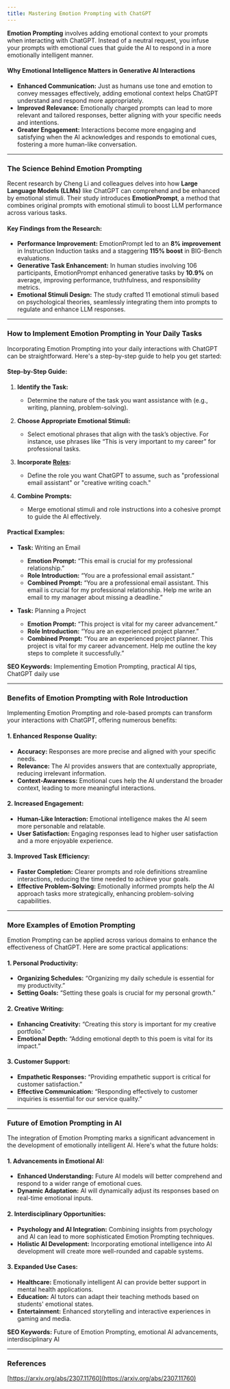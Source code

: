 ```yaml
---
title: Mastering Emotion Prompting with ChatGPT
---
```


**Emotion Prompting** involves adding emotional context to your prompts when interacting with ChatGPT. Instead of a neutral request, you infuse your prompts with emotional cues that guide the AI to respond in a more emotionally intelligent manner.

#### **Why Emotional Intelligence Matters in Generative AI Interactions**

-   **Enhanced Communication:** Just as humans use tone and emotion to convey messages effectively, adding emotional context helps ChatGPT understand and respond more appropriately.
-   **Improved Relevance:** Emotionally charged prompts can lead to more relevant and tailored responses, better aligning with your specific needs and intentions.
-   **Greater Engagement:** Interactions become more engaging and satisfying when the AI acknowledges and responds to emotional cues, fostering a more human-like conversation.

----------

### **The Science Behind Emotion Prompting**

Recent research by Cheng Li and colleagues delves into how **Large Language Models (LLMs)** like ChatGPT can comprehend and be enhanced by emotional stimuli. Their study introduces **EmotionPrompt**, a method that combines original prompts with emotional stimuli to boost LLM performance across various tasks.

#### **Key Findings from the Research:**

-   **Performance Improvement:** EmotionPrompt led to an **8% improvement** in Instruction Induction tasks and a staggering **115% boost** in BIG-Bench evaluations.
-   **Generative Task Enhancement:** In human studies involving 106 participants, EmotionPrompt enhanced generative tasks by **10.9%** on average, improving performance, truthfulness, and responsibility metrics.
-   **Emotional Stimuli Design:** The study crafted 11 emotional stimuli based on psychological theories, seamlessly integrating them into prompts to regulate and enhance LLM responses.

----------

### **How to Implement Emotion Prompting in Your Daily Tasks**

Incorporating Emotion Prompting into your daily interactions with ChatGPT can be straightforward. Here's a step-by-step guide to help you get started:

#### **Step-by-Step Guide:**

1.  **Identify the Task:**
    
    -   Determine the nature of the task you want assistance with (e.g., writing, planning, problem-solving).
2.  **Choose Appropriate Emotional Stimuli:**
    
    -   Select emotional phrases that align with the task’s objective. For instance, use phrases like “This is very important to my career” for professional tasks.
3.  **Incorporate [Roles](https://visiononedge.com/2025/01/16/role-prompting-in-generative-ai.html):**
    
    -   Define the role you want ChatGPT to assume, such as "professional email assistant" or "creative writing coach."
4.  **Combine Prompts:**
    
    -   Merge emotional stimuli and role instructions into a cohesive prompt to guide the AI effectively.

#### **Practical Examples:**

-   **Task:** Writing an Email
    
    -   **Emotion Prompt:** “This email is crucial for my professional relationship.”
    -   **Role Introduction:** “You are a professional email assistant.”
    -   **Combined Prompt:** “You are a professional email assistant. This email is crucial for my professional relationship. Help me write an email to my manager about missing a deadline.”
-   **Task:** Planning a Project
    
    -   **Emotion Prompt:** “This project is vital for my career advancement.”
    -   **Role Introduction:** “You are an experienced project planner.”
    -   **Combined Prompt:** “You are an experienced project planner. This project is vital for my career advancement. Help me outline the key steps to complete it successfully.”

**SEO Keywords:** Implementing Emotion Prompting, practical AI tips, ChatGPT daily use

----------

### **Benefits of Emotion Prompting with Role Introduction**

Implementing Emotion Prompting and role-based prompts can transform your interactions with ChatGPT, offering numerous benefits:

#### **1. Enhanced Response Quality:**

-   **Accuracy:** Responses are more precise and aligned with your specific needs.
-   **Relevance:** The AI provides answers that are contextually appropriate, reducing irrelevant information.
-   **Context-Awareness:** Emotional cues help the AI understand the broader context, leading to more meaningful interactions.

#### **2. Increased Engagement:**

-   **Human-Like Interaction:** Emotional intelligence makes the AI seem more personable and relatable.
-   **User Satisfaction:** Engaging responses lead to higher user satisfaction and a more enjoyable experience.

#### **3. Improved Task Efficiency:**

-   **Faster Completion:** Clearer prompts and role definitions streamline interactions, reducing the time needed to achieve your goals.
-   **Effective Problem-Solving:** Emotionally informed prompts help the AI approach tasks more strategically, enhancing problem-solving capabilities.

----------

### **More Examples of Emotion Prompting**

Emotion Prompting can be applied across various domains to enhance the effectiveness of ChatGPT. Here are some practical applications:

#### **1. Personal Productivity:**

-   **Organizing Schedules:** “Organizing my daily schedule is essential for my productivity.”
-   **Setting Goals:** “Setting these goals is crucial for my personal growth.”

#### **2. Creative Writing:**

-   **Enhancing Creativity:** “Creating this story is important for my creative portfolio.”
-   **Emotional Depth:** “Adding emotional depth to this poem is vital for its impact.”

#### **3. Customer Support:**

-   **Empathetic Responses:** “Providing empathetic support is critical for customer satisfaction.”
-   **Effective Communication:** “Responding effectively to customer inquiries is essential for our service quality.”


----------

### **Future of Emotion Prompting in AI**

The integration of Emotion Prompting marks a significant advancement in the development of emotionally intelligent AI. Here's what the future holds:

#### **1. Advancements in Emotional AI:**

-   **Enhanced Understanding:** Future AI models will better comprehend and respond to a wider range of emotional cues.
-   **Dynamic Adaptation:** AI will dynamically adjust its responses based on real-time emotional inputs.

#### **2. Interdisciplinary Opportunities:**

-   **Psychology and AI Integration:** Combining insights from psychology and AI can lead to more sophisticated Emotion Prompting techniques.
-   **Holistic AI Development:** Incorporating emotional intelligence into AI development will create more well-rounded and capable systems.

#### **3. Expanded Use Cases:**

-   **Healthcare:** Emotionally intelligent AI can provide better support in mental health applications.
-   **Education:** AI tutors can adapt their teaching methods based on students' emotional states.
-   **Entertainment:** Enhanced storytelling and interactive experiences in gaming and media.

**SEO Keywords:** Future of Emotion Prompting, emotional AI advancements, interdisciplinary AI

----------

### **References**
[https://arxiv.org/abs/2307.11760](https://arxiv.org/abs/2307.11760)

